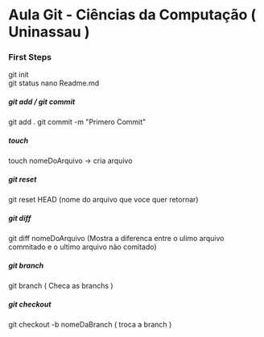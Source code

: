 # Aula Git - Ciências da Computação ( Uninassau )

### First Steps

git init  
git status
nano Readme.md

##### git add / git commit

git add .
git commit -m "Primero Commit"

##### touch

touch nomeDoArquivo -> cria arquivo

##### git reset

git reset HEAD (nome do arquivo que voce quer retornar)

##### git diff

git diff nomeDoArquivo (Mostra a diferenca entre o ulimo arquivo commitado e o ultimo arquivo não comitado)

##### git branch

git branch ( Checa as branchs )

##### git checkout 

git checkout -b nomeDaBranch ( troca a branch )
